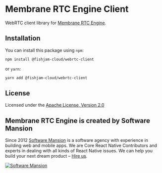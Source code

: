 # Membrane RTC Engine Client

WebRTC client library for [Membrane RTC Engine](https://hexdocs.pm/membrane_rtc_engine/readme.html).

## Installation

You can install this package using `npm`:

```bash
npm install @fishjam-cloud/webrtc-client
```

or `yarn`:

```bash
yarn add @fishjam-cloud/webrtc-client
```

## License

Licensed under the [Apache License, Version 2.0](LICENSE)

## Membrane RTC Engine is created by Software Mansion

Since 2012 [Software Mansion](https://swmansion.com) is a software agency with experience in building web and mobile
apps. We are Core React Native Contributors and experts in dealing with all kinds of React Native issues. We can help
you build your next dream product –
[Hire us](https://swmansion.com/contact/projects?utm_source=fishjam&utm_medium=web-readme).

[![Software Mansion](https://logo.swmansion.com/logo?color=white&variant=desktop&width=200&tag=react-client)](https://swmansion.com/contact/projects?utm_source=fishjam&utm_medium=web-readme)
